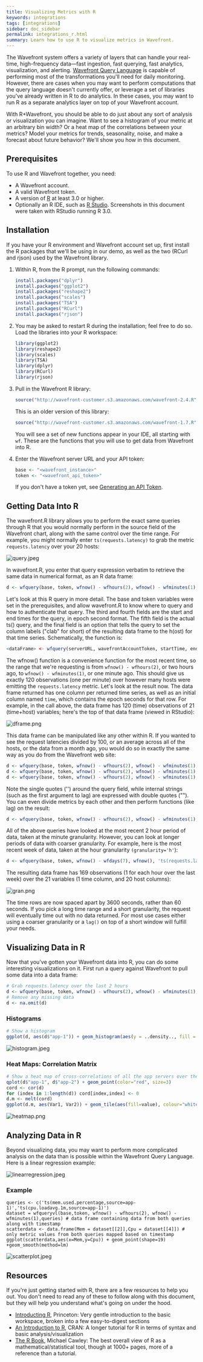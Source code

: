 ```yaml
---
title: Visualizing Metrics with R
keywords: integrations
tags: [integrations]
sidebar: doc_sidebar
permalink: integrations_r.html
summary: Learn how to use R to visualize metrics in Wavefront.
---
```


The Wavefront system offers a variety of layers that can handle your real-time, high-frequency data&mdash;fast ingestion, fast querying, fast analytics, visualization, and alerting. [Wavefront Query Language](query_language_reference.html) is capable of performing most of the transformations you'll need for daily monitoring. However, there are cases when you may want to perform computations that the query language doesn't currently offer, or leverage a set of libraries you've already written in R to do analytics. In these cases, you may want to run R as a separate analytics layer on top of your Wavefront account.

With R+Wavefront, you should be able to do just about any sort of analysis or visualization you can imagine. Want to see a histogram of your metric at an arbitrary bin width? Or a heat map of the correlations between your metrics? Model your metrics for trends, seasonality, noise, and make a forecast about future behavior? We'll show you how in this document.


## Prerequisites

To use R and Wavefront together, you need:

- A Wavefront account.
- A valid Wavefront token.
- A version of [R](http://cran.rstudio.com/) at least 3.0 or higher.
- Optionally an R IDE, such as [R Studio](https://www.rstudio.com/). Screenshots in this document were taken with RStudio running R 3.0.

## Installation
If you have your R environment and Wavefront account set up, first install the R packages that we'll be using in our demo, as well as the two (RCurl and rjson) used by the Wavefront library. 

1.  Within R, from the R prompt, run the following commands:

    ```r
    install.packages("dplyr") 
    install.packages("ggplot2")
    install.packages("reshape2")
    install.packages("scales")
    install.packages("TSA")
    install.packages("RCurl")
    install.packages("rjson")
    ```

 1. You may be asked to restart R during the installation; feel free to do so. Load the libraries into your R workspace:

    ```r
    library(ggplot2)
    library(reshape2)
    library(scales)
    library(TSA)
    library(dplyr)
    library(RCurl)
    library(rjson)
    ```

 1. Pull in the Wavefront R library:

    ```r
    source("http://wavefront-customer.s3.amazonaws.com/wavefront-2.4.R")
    ```

    This is an older version of this library:

    ```r
    source("http://wavefront-customer.s3.amazonaws.com/wavefront-1.7.R")
    ```

    You will see a set of new functions appear in your IDE, all starting with `wf`. These are the functions that you will use to get data from Wavefront into R. 

 1. Enter the Wavefront server URL and your API token:

    ```r
    base <- "<wavefront_instance>"
    token <- "<wavefront_api_token>"
    ```

    If you don't have a token yet, see [Generating an API Token](wavefront_api.html#generating-an-api-token).

## Getting Data Into R

The wavefront.R library allows you to perform the exact same queries through R that you would normally perform in the source field of the Wavefront chart, along with the same control over the time range. For example, you might normally enter `ts(requests.latency)` to grab the metric `requests.latency` over your 20 hosts:

![query.jpeg](images/query.jpeg)

In wavefront.R, you enter that query expression verbatim to retrieve the same data in numerical format, as an R data frame:

```r
d <- wfquery(base, token, wfnow() - wfhours(2), wfnow() - wfminutes(1), 'ts(requests.latency)', clab='h')
```

Let's look at this R query in more detail. The base and token variables were set in the prerequisites, and allow wavefront.R to know where to query and how to authenticate that query. The third and fourth fields are the start and end times for the query, in epoch second format. The fifth field is the actual ts() query, and the final field is an option that tells the query to set the column labels ("clab" for short) of the resulting data frame to the h(ost) for that time series. Schematically, the function is:

```r
<dataFrame> <- wfquery(serverURL, wavefrontAccountToken, startTime, endTime, query)
```
 
The wfnow() function is a convenience function for the most recent time, so the range that we're requesting is from `wfnow() - wfhours(2)`, or two hours ago, to `wfnow() - wfminutes(1)`, or one minute ago. This should give us exactly 120 observations (one per minute) over however many hosts were emitting the `requests.latency` metric.
Let's look at the result now. The data frame returned has one column per returned time series, as well as an initial column named `time`, which contains the epoch seconds for that row. For example, in the call above, the data frame has 120 (time) observations of 21 (time+host) variables; here's the top of that data frame (viewed in RStudio):

![dframe.png](images/dframe.png)

This data frame can be manipulated like any other within R.
If you wanted to see the request latencies divided by 100, or an average across all of the hosts, or the data from a month ago, you would do so in exactly the same way as you do from the Wavefront web site:

```r
d <- wfquery(base, token, wfnow() - wfhours(2), wfnow() - wfminutes(1), 'ts(requests.latency) / 100', clab='h')
d <- wfquery(base, token, wfnow() - wfhours(2), wfnow() - wfminutes(1), 'avg(ts(requests.latency))', clab='h')
d <- wfquery(base, token, wfnow() - wfhours(2), wfnow() - wfminutes(1), 'lag("one month ago", avg(ts(requests.latency)))', clab='h')
```

Note the single quotes ('') around the query field, while internal strings (such as the first argument to lag) are expressed with double quotes (""). You can even divide metrics by each other and then perform functions (like lag) on the result:

```r
d <- wfquery(base, token, wfnow() - wfhours(2), wfnow() - wfminutes(1), 'lag("one month ago", ts(requests.failures.num) / ts(requests.total.num))', clab='h')
```

All of the above queries have looked at the most recent 2 hour period of data, taken at the minute granularity. However, you can look at longer periods of data with coarser granularity. For example, here is the most recent week of data, taken at the hour granularity `(granularity='h'`):

```r
d <- wfquery(base, token, wfnow() - wfdays(7), wfnow(), 'ts(requests.latency)', clab='h', granularity='h')
```

The resulting data frame has 169 observations (1 for each hour over the last week) over the 21 variables (1 time column, and 20 host columns):

![gran.png](images/gran.png)

The time rows are now spaced apart by 3600 seconds, rather than 60 seconds. If you pick a long time range and a short granularity, the request will eventually time out with no data returned. For most use cases either using a coarser granularity or a `lag()` on top of a short window will fulfill your needs.

## Visualizing Data in R
Now that you've gotten your Wavefront data into R, you can do some interesting visualizations on it. First run a query against Wavefront to pull some data into a data frame:

```r
# Grab requests.latency over the last 2 hours
d <- wfquery(base, token, wfnow() - wfhours(2), wfnow() - wfminutes(1), 'ts(requests.latency)', clab='h')
# Remove any missing data
d <- na.omit(d)
```

### Histograms

```r
# Show a histogram
ggplot(d, aes(d$"app-1")) + geom_histogram(aes(y = ..density.., fill = ..count..), binwidth=5) + geom_density()
```
![histogram.jpeg](images/histogram.jpeg)

### Heat Maps: Correlation Matrix
 
```r
# Show a heat map of cross-correlations of all the app servers over the full 2h window
qplot(d$"app-1", d$"app-2") + geom_point(color="red", size=3)
cord <- cor(d)
for (index in 1:length(d)) cord[index,index] <- 0
d.m <- melt(cord)
ggplot(d.m, aes(Var1, Var2)) + geom_tile(aes(fill=value), colour="white") + scale_fill_gradient(low="white", high="steelblue")
```

![heatmap.png](images/heatmap.png)

## Analyzing Data in R
Beyond visualizing data, you may want to perform more complicated analysis on the data than is possible within the Wavefront Query Language. Here is a linear regression example:

![linearregression.jpeg](images/linearregression.jpeg)

### Example

```
queries <- c('ts(mem.used.percentage,source=app-1)','ts(cpu.loadavg.1m,source=app-1)')
dataset = wfqueryvl(base,token, wfnow() - wfhours(2), wfnow() - wfminutes(1),queries) # data frame containing data from both queries along with timestamp
scatterdata <- data.frame(Mem = dataset[[2]],Cpu = dataset[[4]]) # only metric values from both queries mapped based on timestamp
ggplot(scatterdata,aes(x=Mem,y=Cpu)) + geom_point(shape=19) +geom_smooth(method=lm)
```

![scatterplot.jpeg](images/scatterplot.jpeg)

## Resources
If you're just getting started with R, there are a few resources to help you out. You don't need to read any of these to follow along with this document, but they will help you understand what's going on under the hood.

- [Introducting R](http://data.princeton.edu/R/default.html), Princeton: Very gentle introduction to the basic workspace, broken into a few easy-to-digest sections 
- [An Introduction to R](http://cran.r-project.org/doc/manuals/R-intro.html), CRAN: A longer tutorial for R in terms of syntax and basic analysis/visualization
- [The R Book](https://archive.org/download/TheRBook/The_R_Book-Crawley.pdf), Michael Cawley: The best overall view of R as a mathematical/statistical tool, though at 1000+ pages, more of a reference than a tutorial.



